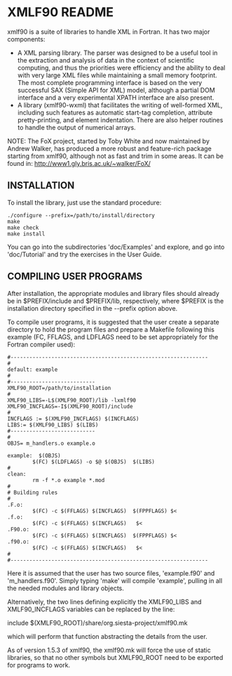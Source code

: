 XMLF90 README
=============

xmlf90 is a suite of libraries to handle XML in Fortran. It has two
major components:

- A XML parsing library. The parser was designed to be a useful
  tool in the extraction and analysis of data in the context of
  scientific computing, and thus the priorities were efficiency and the
  ability to deal with very large XML files while maintaining a small
  memory footprint. The most complete programming interface is
  based on the very successful SAX (Simple API for XML) model,
  although a partial DOM interface and a very experimental XPATH interface
  are also present.
- A library (xmlf90-wxml) that facilitates the writing of well-formed
  XML, including such features as automatic start-tag completion,
  attribute pretty-printing, and element indentation. There are also
  helper routines to handle the output of numerical arrays.

NOTE: The FoX project, started by Toby White and now maintained by
Andrew Walker, has produced a more robust and feature-rich package
starting from xmlf90, although not as fast and trim in some areas.  It
can be found in: http://www1.gly.bris.ac.uk/~walker/FoX/


INSTALLATION
------------

To install the library, just use the standard procedure:

    ./configure --prefix=/path/to/install/directory
    make
    make check
    make install

You can go into the subdirectories 'doc/Examples' and explore, and go
into 'doc/Tutorial' and try the exercises in the User Guide.


COMPILING USER PROGRAMS
-----------------------

After installation, the appropriate modules and library files should
already be in \$PREFIX/include and \$PREFIX/lib, respectively, where
\$PREFIX is the installation directory specified in the --prefix option
above.

To compile user programs, it is suggested that the user create a
separate directory to hold the program files and prepare a Makefile
following this example (FC, FFLAGS, and LDFLAGS need to be set appropriately
for the Fortran compiler used):

    #---------------------------------------------------------------
    #
    default: example
    #
    #---------------------------
    XMLF90_ROOT=/path/to/installation
    #
    XMLF90_LIBS=-L$(XMLF90_ROOT)/lib -lxmlf90
    XMLF90_INCFLAGS=-I$(XMLF90_ROOT)/include
    #
    INCFLAGS := $(XMLF90_INCFLAGS) $(INCFLAGS)
    LIBS:= $(XMLF90_LIBS) $(LIBS)
    #---------------------------
    #
    OBJS= m_handlers.o example.o
     
    example:  $(OBJS)
            $(FC) $(LDFLAGS) -o $@ $(OBJS)  $(LIBS)
    #
    clean: 
            rm -f *.o example *.mod
    #
    # Building rules
    #
    .F.o:
            $(FC) -c $(FFLAGS) $(INCFLAGS)  $(FPPFLAGS) $<
    .f.o:
            $(FC) -c $(FFLAGS) $(INCFLAGS)   $<
    .F90.o:
            $(FC) -c $(FFLAGS) $(INCFLAGS)  $(FPPFLAGS) $<
    .f90.o:
            $(FC) -c $(FFLAGS) $(INCFLAGS)   $<
    #
    #---------------------------------------------------------------

Here it is assumed that the user has two source files,
'example.f90' and 'm_handlers.f90'. Simply typing
'make' will compile 'example', pulling in all the needed
modules and library objects.

Alternatively, the two lines defining explicitly the XMLF90_LIBS
and XMLF90_INCFLAGS variables can be replaced by the line:

include \$(XMLF90_ROOT)/share/org.siesta-project/xmlf90.mk

which will perform that function abstracting the details from the user.

As of version 1.5.3 of xmlf90, the xmlf90.mk will force the use of
static libraries, so that no other symbols but XMLF90_ROOT need to be
exported for programs to work.

